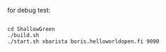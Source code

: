 for debug test:
<pre><code>
cd ShallowGreen
./build.sh
./start.sh xbarista boris.helloworldopen.fi 9090
</code></pre>
